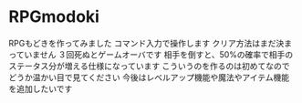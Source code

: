 # RPGmodoki
RPGもどきを作ってみました
コマンド入力で操作します
クリア方法はまだ決まっていません
３回死ぬとゲームオーバです
相手を倒すと、50%の確率で相手のステータス分が増える仕様になっています
こういうのを作るのは初めてなのでどうか温かい目で見てください
今後はレベルアップ機能や魔法やアイテム機能を追加したいです
